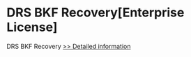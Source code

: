 # DRS BKF Recovery[Enterprise License]
DRS BKF Recovery
[>> Detailed information](https://secure.shareit.com/shareit/product.html?productid=301004395&affiliateid=200057808)